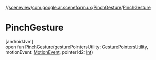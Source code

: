 //[sceneview](../../../index.md)/[com.google.ar.sceneform.ux](../index.md)/[PinchGesture](index.md)/[PinchGesture](-pinch-gesture.md)

# PinchGesture

[androidJvm]\
open fun [PinchGesture](-pinch-gesture.md)(gesturePointersUtility: [GesturePointersUtility](../-gesture-pointers-utility/index.md), motionEvent: [MotionEvent](https://developer.android.com/reference/kotlin/android/view/MotionEvent.html), pointerId2: [Int](https://kotlinlang.org/api/latest/jvm/stdlib/kotlin/-int/index.html))
